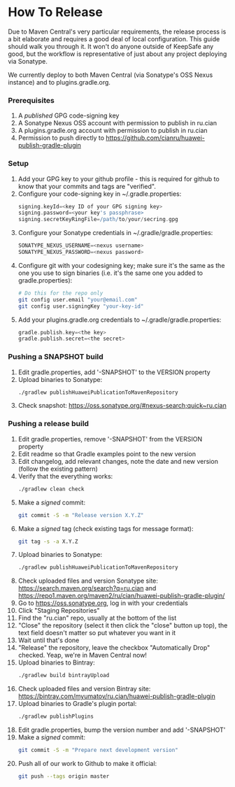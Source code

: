 How To Release
==============

Due to Maven Central's very particular requirements, the release process is a bit
elaborate and requires a good deal of local configuration.  This guide should walk
you through it.  It won't do anyone outside of KeepSafe any good, but the workflow
is representative of just about any project deploying via Sonatype.

We currently deploy to both Maven Central (via Sonatype's OSS Nexus instance) and to
plugins.gradle.org.

### Prerequisites

1. A *published* GPG code-signing key
1. A Sonatype Nexus OSS account with permission to publish in ru.cian
1. A plugins.gradle.org account with permission to publish in ru.cian
1. Permission to push directly to https://github.com/cianru/huawei-publish-gradle-plugin

### Setup

1. Add your GPG key to your github profile - this is required
   for github to know that your commits and tags are "verified".
1. Configure your code-signing key in ~/.gradle.properties:
   ```gradle
   signing.keyId=<key ID of your GPG signing key>
   signing.password=<your key's passphrase>
   signing.secretKeyRingFile=/path/to/your/secring.gpg
   ```
1. Configure your Sonatype credentials in ~/.gradle/gradle.properties:
   ```gradle
   SONATYPE_NEXUS_USERNAME=<nexus username>
   SONATYPE_NEXUS_PASSWORD=<nexus password>
   ```
1. Configure git with your codesigning key; make sure it's the same as the one
   you use to sign binaries (i.e. it's the same one you added to gradle.properties):
   ```bash
   # Do this for the repo only
   git config user.email "your@email.com"
   git config user.signingKey "your-key-id"
   ```
1. Add your plugins.gradle.org credentials to ~/.gradle/gradle.properties:
   ```gradle
   gradle.publish.key=<the key>
   gradle.publish.secret=<the secret>
   ```
### Pushing a SNAPSHOT build
1. Edit gradle.properties, add '-SNAPSHOT' to the VERSION property
1. Upload binaries to Sonatype:
   ```bash
   ./gradlew publishHuaweiPublicationToMavenRepository
   ```
1. Check snapshot: https://oss.sonatype.org/#nexus-search;quick~ru.cian
### Pushing a release build

1. Edit gradle.properties, remove '-SNAPSHOT' from the VERSION property
1. Edit readme so that Gradle examples point to the new version
1. Edit changelog, add relevant changes, note the date and new version (follow the existing pattern)
1. Verify that the everything works:
   ```bash
   ./gradlew clean check
   ```
1. Make a *signed* commit:
   ```bash
   git commit -S -m "Release version X.Y.Z"
   ``` 
1. Make a *signed* tag (check existing tags for message format):
   ```bash
   git tag -s -a X.Y.Z
   ```
1. Upload binaries to Sonatype:
   ```bash
   ./gradlew publishHuaweiPublicationToMavenRepository
   ```
1. Check uploaded files and version Sonatype site: https://search.maven.org/search?q=ru.cian and https://repo1.maven.org/maven2/ru/cian/huawei-publish-gradle-plugin/   
1. Go to https://oss.sonatype.org, log in with your credentials
1. Click "Staging Repositories"
1. Find the "ru.cian" repo, usually at the bottom of the list
1. "Close" the repository (select it then click the "close" button up top), the text field doesn't matter so put whatever you want in it
1. Wait until that's done
1. "Release" the repository, leave the checkbox "Automatically Drop" checked. Yeap, we're in Maven Central now!
1. Upload binaries to Bintray:
   ```bash
   ./gradlew build bintrayUpload
   ```
1. Check uploaded files and version Bintray site: https://bintray.com/myumatov/ru.cian/huawei-publish-gradle-plugin   
1. Upload binaries to Gradle's plugin portal:
   ```bash
   ./gradlew publishPlugins
   ```
1. Edit gradle.properties, bump the version number and add '-SNAPSHOT'
1. Make a *signed* commit:
   ```bash
   git commit -S -m "Prepare next development version"
   ```
1. Push all of our work to Github to make it official:
   ```bash
   git push --tags origin master
   ```
